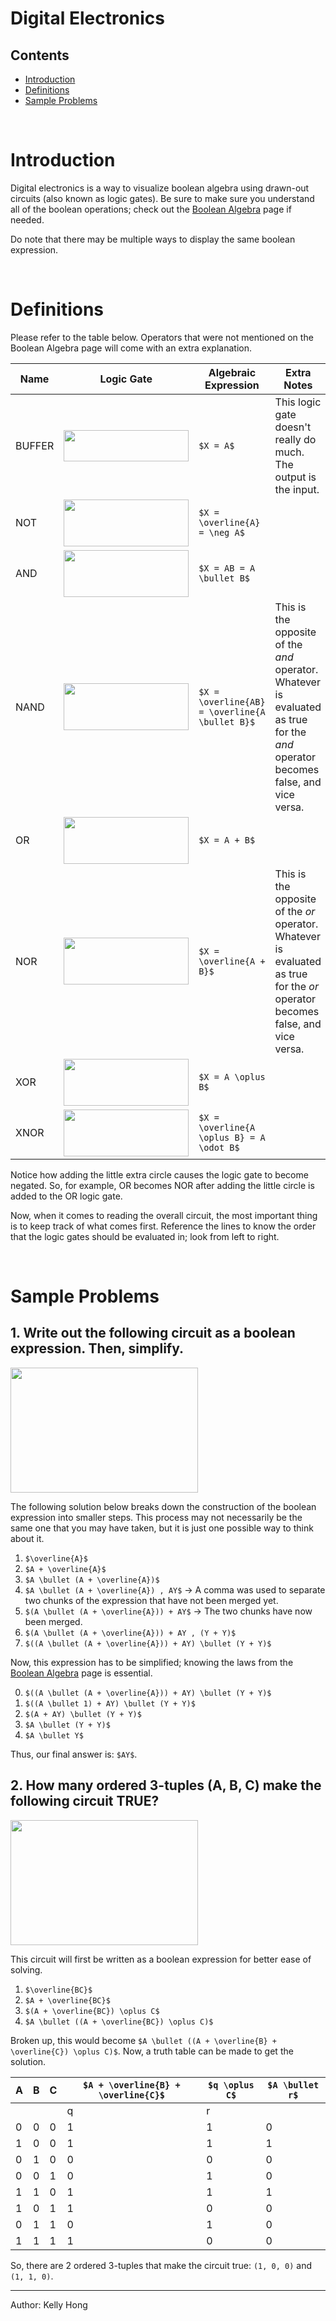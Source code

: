 # Digital Electronics

## Contents
- [Introduction](#introduction)
- [Definitions](#definitions)
- [Sample Problems](#sampleproblems)

<br>

# Introduction

Digital electronics is a way to visualize boolean algebra using drawn-out circuits (also
known as logic gates). Be sure to make sure you understand all of the boolean operations;
check out the [Boolean Algebra](/resources/acsl/booleanalgebra) page if needed.

Do note that there may be multiple ways to display the same boolean expression.

<br>

# Definitions

Please refer to the table below. Operators that were not mentioned on the Boolean
Algebra page will come with an extra explanation.

| Name | Logic Gate | Algebraic Expression | Extra Notes |
| --- | --- | --- | --- |
| BUFFER | <img src="/res/acsl/digitalelectronics/buffer.png" width="200" height="50" /> | `$X = A$` | This logic gate doesn't really do much. The output is the input. |
| NOT | <img src="/res/acsl/digitalelectronics/not.png" width="200" height="75" /> | `$X = \overline{A} = \neg A$` | |
| AND | <img src="/res/acsl/digitalelectronics/and.png" width="200" height="75" /> | `$X = AB = A \bullet B$` | |
| NAND | <img src="/res/acsl/digitalelectronics/nand.png" width="200" height="75" /> | `$X = \overline{AB} = \overline{A \bullet B}$` | This is the opposite of the *and* operator. Whatever is evaluated as true for the *and* operator becomes false, and vice versa. |
| OR | <img src="/res/acsl/digitalelectronics/or.png" width="200" height="75" /> | `$X = A + B$` | |
| NOR | <img src="/res/acsl/digitalelectronics/nor.png" width="200" height="75" /> | `$X = \overline{A + B}$` | This is the opposite of the *or* operator. Whatever is evaluated as true for the *or* operator becomes false, and vice versa. | 
| XOR | <img src="/res/acsl/digitalelectronics/xor.png" width="200" height="75" /> | `$X = A \oplus B$` | | 
| XNOR | <img src="/res/acsl/digitalelectronics/xnor.png" width="200" height="75" /> | `$X = \overline{A \oplus B} = A \odot B$` | |

Notice how adding the little extra circle causes the logic gate to become negated. So, for example, OR becomes NOR after
adding the little circle is added to the OR logic gate.

Now, when it comes to reading the overall circuit, the most important thing is to keep track of what comes first.
Reference the lines to know the order that the logic gates should be evaluated in; look from left to right.

<br>

# Sample Problems 

## 1. Write out the following circuit as a boolean expression. Then, simplify.
<img src="/res/acsl/digitalelectronics/prob1.png" width="300" height="200" />

The following solution below breaks down the construction of the boolean expression into smaller steps. This process
may not necessarily be the same one that you may have taken, but it is just one possible way to think about it.

1. `$\overline{A}$`
2. `$A + \overline{A}$`
3. `$A \bullet (A + \overline{A})$`
4. `$A \bullet (A + \overline{A}) , AY$` -> A comma was used to separate two chunks of the expression that have not been merged yet.
5. `$(A \bullet (A + \overline{A})) + AY$` -> The two chunks have now been merged.
6. `$(A \bullet (A + \overline{A})) + AY , (Y + Y)$`
7. `$((A \bullet (A + \overline{A})) + AY) \bullet (Y + Y)$`

Now, this expression has to be simplified; knowing the laws from the [Boolean Algebra](/resources/acsl/booleanalgebra) page
is essential.

0. `$((A \bullet (A + \overline{A})) + AY) \bullet (Y + Y)$`
1. `$((A \bullet 1) + AY) \bullet (Y + Y)$`
2. `$(A + AY) \bullet (Y + Y)$`
3. `$A \bullet (Y + Y)$`
4. `$A \bullet Y$`

Thus, our final answer is: `$AY$`.

## 2. How many ordered 3-tuples (A, B, C) make the following circuit TRUE?
<img src="/res/acsl/digitalelectronics/prob2.png" width="300" height="200" />

This circuit will first be written as a boolean expression for better ease of solving.

1. `$\overline{BC}$`
2. `$A + \overline{BC}$`
3. `$(A + \overline{BC}) \oplus C$`
4. `$A \bullet ((A + \overline{BC}) \oplus C)$`

Broken up, this would become `$A \bullet ((A + \overline{B} + \overline{C}) \oplus C)$`. Now, a truth table can
be made to get the solution.

| A | B | C | `$A + \overline{B} + \overline{C}$` | `$q \oplus C$` | `$A \bullet r$` |
| --- | --- | --- | --- | --- | --- |
| | | | q | r | |
| 0 | 0 | 0 | 1 | 1 | 0 |
| 1 | 0 | 0 | 1 | 1 | 1 |
| 0 | 1 | 0 | 0 | 0 | 0 |
| 0 | 0 | 1 | 0 | 1 | 0 |
| 1 | 1 | 0 | 1 | 1 | 1 |
| 1 | 0 | 1 | 1 | 0 | 0 |
| 0 | 1 | 1 | 0 | 1 | 0 |
| 1 | 1 | 1 | 1 | 0 | 0 |

So, there are 2 ordered 3-tuples that make the circuit true: `(1, 0, 0)` and `(1, 1, 0)`.

---
Author: Kelly Hong